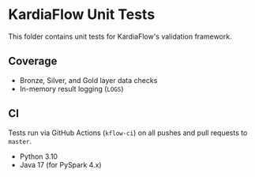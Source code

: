 # KardiaFlow Unit Tests

This folder contains unit tests for KardiaFlow's validation framework.

## Coverage

- Bronze, Silver, and Gold layer data checks
- In-memory result logging (`LOGS`)

## CI

Tests run via GitHub Actions (`kflow-ci`) on all pushes and pull requests to `master`.

- Python 3.10
- Java 17 (for PySpark 4.x)